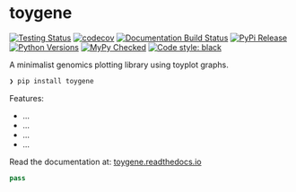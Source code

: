# toygene

[![Testing Status](https://travis-ci.org/clintval/toygene.svg?branch=main)](https://travis-ci.org/clintval/toygene)
[![codecov](https://codecov.io/gh/clintval/toygene/branch/main/graph/badge.svg)](https://codecov.io/gh/clintval/toygene)
[![Documentation Build Status](https://readthedocs.org/projects/toygene/badge/?version=latest)](https://toygene.readthedocs.io/en/latest/?badge=latest)
[![PyPi Release](https://badge.fury.io/py/toygene.svg)](https://badge.fury.io/py/toygene)
[![Python Versions](https://img.shields.io/pypi/pyversions/toygene.svg)](https://pypi.python.org/pypi/toygene/)
[![MyPy Checked](http://www.mypy-lang.org/static/mypy_badge.svg)](http://mypy-lang.org/)
[![Code style: black](https://img.shields.io/badge/code%20style-black-000000.svg)](https://github.com/ambv/black)

A minimalist genomics plotting library using toyplot graphs.

```bash
❯ pip install toygene
```

Features:

- ...
- ...
- ...
- ...

Read the documentation at: [toygene.readthedocs.io](http://toygene.readthedocs.io/)

```python
pass
```

